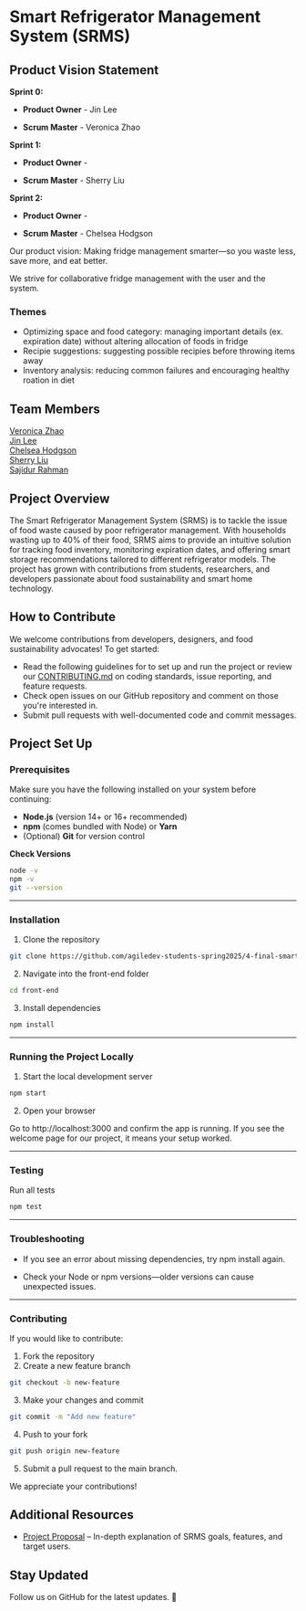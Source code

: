 # Smart Refrigerator Management System (SRMS)

## Product Vision Statement

**Sprint 0:**

- **Product Owner** - Jin Lee

- **Scrum Master** - Veronica Zhao

**Sprint 1:**

- **Product Owner** -

- **Scrum Master** - Sherry Liu

**Sprint 2:**

- **Product Owner** -

- **Scrum Master** - Chelsea Hodgson

Our product vision: Making fridge management smarter—so you waste less, save more, and eat better.

We strive for collaborative fridge management with the user and the system. 
### Themes
- Optimizing space and food category: managing important details (ex. expiration date) without altering allocation of foods in fridge
- Recipie suggestions: suggesting possible recipies before throwing items away 
- Inventory analysis: reducing common failures and encouraging healthy roation in diet

## Team Members
[Veronica Zhao](https://github.com/verozhao)<br>
[Jin Lee](https://github.com/GiveChoco)<br>
[Chelsea Hodgson](https://github.com/Chelsea-Hodgson)<br>
[Sherry Liu](https://github.com/SherryKu)<br>
[Sajidur Rahman](https://github.com/SajidRahman310)


## Project Overview
The Smart Refrigerator Management System (SRMS) is to tackle the issue of food waste caused by poor refrigerator management. With households wasting up to 40% of their food, SRMS aims to provide an intuitive solution for tracking food inventory, monitoring expiration dates, and offering smart storage recommendations tailored to different refrigerator models. The project has grown with contributions from students, researchers, and developers passionate about food sustainability and smart home technology.


## How to Contribute
We welcome contributions from developers, designers, and food sustainability advocates! To get started:
- Read the following guidelines for to set up and run the project or review our [CONTRIBUTING.md](https://github.com/agiledev-students-spring2025/4-final-smart-refrigerator-management-system/blob/master/CONTRIBUTING.md) on coding standards, issue reporting, and feature requests.
- Check open issues on our GitHub repository and comment on those you're interested in.
- Submit pull requests with well-documented code and commit messages.

## Project Set Up

### Prerequisites

Make sure you have the following installed on your system before continuing:

- **Node.js** (version 14+ or 16+ recommended)  
- **npm** (comes bundled with Node) or **Yarn**  
- (Optional) **Git** for version control  

**Check Versions**  
```bash
node -v
npm -v
git --version
```
---
### Installation

1. Clone the repository
```bash
git clone https://github.com/agiledev-students-spring2025/4-final-smart-refrigerator-management-system.git
```

2. Navigate into the front-end folder
```bash
cd front-end
```

3. Install dependencies
```bash
npm install
```
---
### Running the Project Locally

1. Start the local development server
```bash
npm start
```

2. Open your browser

Go to http://localhost:3000 and confirm the app is running. If you see the welcome page for our project, it means your setup worked.

---
### Testing 
Run all tests
```bash
npm test
```
---
### Troubleshooting
- If you see an error about missing dependencies, try npm install again.

- Check your Node or npm versions—older versions can cause unexpected issues.

---
### Contributing
If you would like to contribute:

1. Fork the repository
2. Create a new feature branch 
```bash
git checkout -b new-feature
```
3. Make your changes and commit 
```bash
git commit -m "Add new feature"
```
4. Push to your fork 
```bash
git push origin new-feature
```
5. Submit a pull request to the main branch.

We appreciate your contributions!


## Additional Resources
- [Project Proposal](https://github.com/agiledev-students-spring2025/4-final-smart-refrigerator-management-system/blob/master/PROPOSAL.md) – In-depth explanation of SRMS goals, features, and target users.

## Stay Updated
Follow us on GitHub for the latest updates. 🚀
